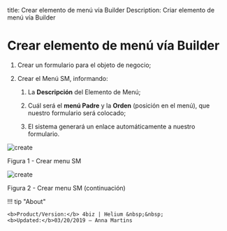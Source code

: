 title: Crear elemento de menú vía Builder
Description: Criar elemento de menú vía Builder
# Crear elemento de menú vía Builder


1.  Crear un formulario para el objeto de negocio;

2.  Crear el Menú SM, informando:

    1.  La **Descripción** del Elemento de Menú;

    2.  Cuál será el **menú Padre** y la **Orden** (posición en el menú), que nuestro formulario será colocado;

    3.  El sistema generará un enlace automáticamente a nuestro formulario.

![create](images/builder-sm-11.jpg)

Figura 1 - Crear menu SM

![create](images/builder-sm-12.jpg)

Figura 2 - Crear menu SM (continuación)


!!! tip "About"

    <b>Product/Version:</b> 4biz | Helium &nbsp;&nbsp;
    <b>Updated:</b>03/20/2019 – Anna Martins
